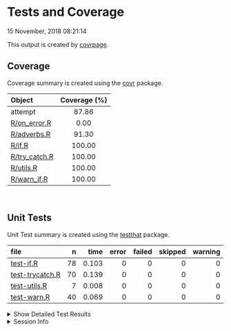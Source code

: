 Tests and Coverage
================
15 November, 2018 08:21:14

This output is created by
[covrpage](https://github.com/yonicd/covrpage).

## Coverage

Coverage summary is created using the
[covr](https://github.com/r-lib/covr) package.

| Object                             | Coverage (%) |
| :--------------------------------- | :----------: |
| attempt                            |    87.86     |
| [R/on\_error.R](../R/on_error.R)   |     0.00     |
| [R/adverbs.R](../R/adverbs.R)      |    91.30     |
| [R/if.R](../R/if.R)                |    100.00    |
| [R/try\_catch.R](../R/try_catch.R) |    100.00    |
| [R/utils.R](../R/utils.R)          |    100.00    |
| [R/warn\_if.R](../R/warn_if.R)     |    100.00    |

<br>

## Unit Tests

Unit Test summary is created using the
[testthat](https://github.com/r-lib/testthat)
package.

| file                                        |  n |  time | error | failed | skipped | warning |
| :------------------------------------------ | -: | ----: | ----: | -----: | ------: | ------: |
| [test-if.R](testthat/test-if.R)             | 78 | 0.103 |     0 |      0 |       0 |       0 |
| [test-trycatch.R](testthat/test-trycatch.R) | 70 | 0.139 |     0 |      0 |       0 |       0 |
| [test-utils.R](testthat/test-utils.R)       |  7 | 0.008 |     0 |      0 |       0 |       0 |
| [test-warn.R](testthat/test-warn.R)         | 40 | 0.069 |     0 |      0 |       0 |       0 |

<details closed>

<summary> Show Detailed Test Results
</summary>

| file                                             | context             | test                                     | status |  n |  time |
| :----------------------------------------------- | :------------------ | :--------------------------------------- | :----- | -: | ----: |
| [test-if.R](testthat/test-if.R#L5_L7)            | if                  | any, all and none works                  | PASS   | 18 | 0.043 |
| [test-if.R](testthat/test-if.R#L70_L71)          | if                  | if\_then work                            | PASS   | 26 | 0.032 |
| [test-if.R](testthat/test-if.R#L112)             | if                  | if\_else work                            | PASS   |  7 | 0.006 |
| [test-if.R](testthat/test-if.R#L126)             | if                  | scoped if works                          | PASS   | 27 | 0.022 |
| [test-trycatch.R](testthat/test-trycatch.R#L5)   | trycatch            | errors catching                          | PASS   |  4 | 0.005 |
| [test-trycatch.R](testthat/test-trycatch.R#L20)  | trycatch            | warning catching                         | PASS   |  5 | 0.005 |
| [test-trycatch.R](testthat/test-trycatch.R#L33)  | trycatch            | finally works                            | PASS   |  2 | 0.010 |
| [test-trycatch.R](testthat/test-trycatch.R#L39)  | trycatch            | trycatch works with an external variabel | PASS   |  2 | 0.004 |
| [test-trycatch.R](testthat/test-trycatch.R#L47)  | try\_catch\_df      | try\_catch\_df works                     | PASS   | 14 | 0.030 |
| [test-trycatch.R](testthat/test-trycatch.R#L68)  | map\_try\_catch     | map\_try\_catch works                    | PASS   | 20 | 0.033 |
| [test-trycatch.R](testthat/test-trycatch.R#L97)  | attempt             | attempt works                            | PASS   |  8 | 0.014 |
| [test-trycatch.R](testthat/test-trycatch.R#L116) | attempt             | attempt and try work the same way        | PASS   |  3 | 0.009 |
| [test-trycatch.R](testthat/test-trycatch.R#L127) | adverbs             | silently works                           | PASS   |  1 | 0.003 |
| [test-trycatch.R](testthat/test-trycatch.R#L134) | adverbs             | surely works                             | PASS   |  2 | 0.003 |
| [test-trycatch.R](testthat/test-trycatch.R#L139) | adverbs             | silent\_attempt works                    | PASS   |  3 | 0.008 |
| [test-trycatch.R](testthat/test-trycatch.R#L151) | adverbs             | with\_\* works                           | PASS   |  6 | 0.015 |
| [test-utils.R](testthat/test-utils.R#L5)         | test-utils.R        | try\_catch\_builder works                | PASS   |  7 | 0.008 |
| [test-warn.R](testthat/test-warn.R#L5_L6)        | test-warn.R         | stop, warn and message works             | PASS   | 22 | 0.041 |
| [test-warn.R](testthat/test-warn.R#L77_L78)      | test-any-all-none.R | any, all and none works                  | PASS   | 18 | 0.028 |

</details>

<details>

<summary> Session Info </summary>

| Field    | Value                               |
| :------- | :---------------------------------- |
| Version  | R version 3.4.4 (2018-03-15)        |
| Platform | x86\_64-apple-darwin15.6.0 (64-bit) |
| Running  | macOS 10.14                         |
| Language | en\_US                              |
| Timezone | Europe/Paris                        |

| Package  | Version    |
| :------- | :--------- |
| testthat | 2.0.0.9000 |
| covr     | 3.2.0      |
| covrpage | 0.0.65     |

</details>

<!--- Final Status : pass --->
